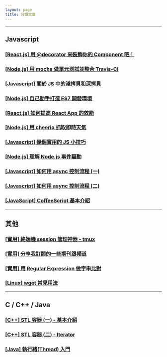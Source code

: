 ```yaml
---
layout: page
title: 分類文章
---
```


---

## Javascript

### [[React.js] 用 @decorator 來裝飾你的 Component 吧！](../2017/04/08/decorator-in-react/)

### [[Node.js] 用 mocha 做單元測試並整合 Travis-CI](../2016/10/02/mocha-travis-ci/)

### [[Javascript] 關於 JS 中的淺拷貝和深拷貝](../2016/09/20/shallow-vs-deep-copy/)

### [[Node.js] 自己動手打造 ES7 開發環境](../2016/09/04/es7-environment/)

### [[React.js] 如何提高 React App 的效能](../2016/07/25/react-optimization/)

### [[Node.js] 用 cheerio 抓取即時天氣](../2016/06/07/cheerio-weather/)

### [[Javascript] 幾個實用的 JS 小技巧](../2016/07/16/JS-tips/)

### [[Node.js] 理解 Node.js 事件驅動](../2016/06/16/nodejs-async/)

### [[Javascript] 如何用 async 控制流程 (一)](../2016/05/31/async/)

### [[Javascript] 如何用 async 控制流程 (二)](../2016/06/01/async2/)

### [[JavaScript] CoffeeScript 基本介紹](../2016/06/04/coffeeScript/)

---

## 其他

### [[實用] 終端機 session 管理神器 - tmux](../2017/02/14/tmux/)

### [[實用] 分享我訂閱的一些期刊跟頻道](../2016/11/15/publication/)

### [[實用] 用 Regular Expression 做字串比對](../2016/06/23/regex/)

### [[Linux] wget 常見用法](../2016/06/15/wget/)

---

## C / C++ / Java

### [[C++] STL 容器 (一) - 基本介紹](../2016/06/06/STL1/)

### [[C++] STL 容器 (二) - Iterator](../2016/06/06/STL2/)

### [[Java] 執行緒(Thread) 入門](../2016/06/10/Java-Thread/)


